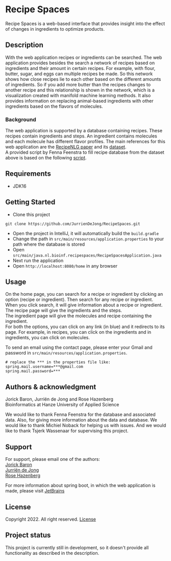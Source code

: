 # Recipe Spaces
Recipe Spaces is a web-based interface that provides insight into the effect of changes in ingredients to optimize products.

## Description
With the web application recipes or ingredients can be searched.
The web application provides besides the search a network of recipes based on ingredients and their amount in certain recipes.
For example, with flour, butter, sugar, and eggs can multiple recipes be made. So this network shows how close recipes lie to each other based on the different amounts of ingredients.
So if you add more butter than the recipes changes to another recipe and this relationship is shown in the network, which is a visualization created with manifold machine learning methods.
It also provides information on replacing animal-based ingredients with other ingredients based on the flavors of molecules.

### Background
The web application is supported by a database containing recipes. These recipes contain ingredients and steps. An ingredient contains molecules and each molecule has different flavor profiles.
The main references for this web application are the [RecipeNLG paper](https://aclanthology.org/2020.inlg-1.4.pdf) and its [dataset](https://recipenlg.cs.put.poznan.pl/#read).  
A provided script by Fenna Feenstra to fill recipe database from the dataset above is based on the following [script](https://github.com/BehzadBarati/Ingredient-Maps/blob/main/Food_Recipes_RecipeNLG.ipynb).

## Requirements
* JDK16

## Getting Started
* Clone this project 
```{}
git clone https://github.com/JurrienDeJong/RecipeSpaces.git
```
* Open the project in IntelliJ, it will automatically build the `build.gradle`
* Change the path in `src/main/resources/application.properties` to your path where the database is stored
* Open `src/main/java.nl.bioinf.recipespaces/RecipeSpacesApplication.java`
* Next run the application
* Open `http://localhost:8080/home` in any browser


## Usage
On the home page, you can search for a recipe or ingredient by clicking an option (recipe or ingredient). Then search for any recipe or ingredient.
When you click search, it will give information about a recipe or ingredient.
The recipe page will give the ingredients and the steps.  
The ingredient page will give the molecules and recipe containing the ingredient.  
For both the options, you can click on any link (in blue) and it redirects to its page. For example, in recipes, you can click on the ingredients and in ingredients, you can click on molecules.

To send an email using the contact page, please enter your Gmail and password in `src/main/resources/application.properties`.
```{}
# replace the *** in the properties file like:
spring.mail.username=***@gmail.com
spring.mail.password=***
```

## Authors & acknowledgment
Jorick Baron, Jurriën de Jong and Rose Hazenberg  
Bioinformatics at Hanze University of Applied Science

We would like to thank Fenna Feenstra for the database and associated data. Also, for giving more information about the data and database.
We would like to thank Michiel Noback for helping us with issues. And we would like to thank Tsjerk Wassenaar for supervising this project.

## Support
For support, please email one of the authors:  
[Jorick Baron](j.baron@st.hanze.nl)   
[Jurriën de Jong](ju.de.jong@st.hanze.nl)    
[Rose Hazenberg](c.r.hazenberg@st.hanze.nl)

For more information about spring boot, in which the web application is made, please visit [JetBrains](https://www.jetbrains.com/help/idea/spring-boot.html#spring-boot-endpoints)

## License
Copyright 2022. All right reserved. [License](LICENSE.md)

## Project status
This project is currently still in development, so it doesn't provide all functionality as described in the description.